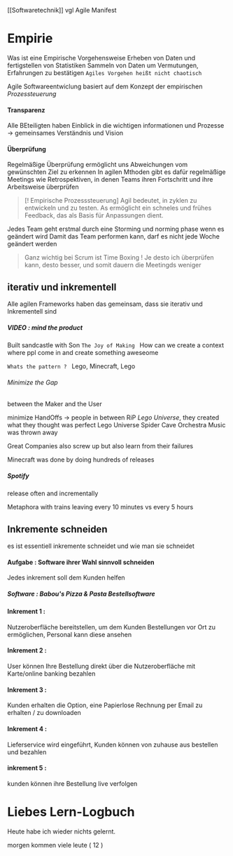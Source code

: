 [[Softwaretechnik]]
vgl Agile Manifest


# Empirie
Was ist eine Empirische Vorgehensweise 
Erheben von Daten und fertigstellen von Statistiken
Sammeln von Daten um Vermutungen, Erfahrungen zu bestätigen 
	`Agiles Vorgehen heißt nicht chaotisch`

Agile Softwareentwiclung basiert auf dem Konzept der empirischen *Prozessteuerung* 

#### Transparenz 
Alle BEteiligten haben Einblick in die wichtigen informationen und Prozesse 
-> gemeinsames Verständnis und Vision
#### Überprüfung 
Regelmäßige Überprüfung ermöglicht uns Abweichungen vom gewünschten Ziel zu erkennen
In agilen Mthoden gibt es dafür regelmäßige Meetings wie Retrospektiven, in denen Teams ihren Fortschritt und ihre Arbeitsweise überprüfen 

>[! Empirische Prozesssteuerung]
>Agil bedeutet, in zyklen zu entwickeln und zu testen. As ermöglicht ein schneles und frühes Feedback, das als Basis für Anpassungen dient.

Jedes Team geht erstmal durch eine Storming und norming phase wenn es geändert wird 
Damit das Team performen kann, darf es nicht jede Woche geändert werden 

> Ganz wichtig bei Scrum ist Time Boxing ! 
> Je desto ich überprüfen kann, desto besser, und somit dauern die Meetingds weniger 


## iterativ und inkrementell 
Alle agilen Frameworks haben das gemeinsam, dass sie iterativ und Inkrementell sind 


##### VIDEO : mind the product 
Built sandcastle with Son 
`The Joy of Making `
How can we create a context where ppl come in and create something aweseome 

`Whats the pattern ? `
Lego, Minecraft, Lego

###### Minimize the Gap 
between the Maker and the User 

minimize HandOffs -> people in between 
RiP *Lego Universe*, they created what they thought was perfect
Lego Universe Spider Cave Orchestra Music was thrown away 

Great Companies also screw up but also learn from their failures 

Minecraft was done by doing hundreds of releases 

##### Spotify
release often and incrementally 

Metaphora with trains leaving every 10 minutes vs every 5 hours 


## Inkremente schneiden
es ist essentiell inkremente schneidet und wie man sie schneidet 

#### Aufgabe : Software ihrer Wahl sinnvoll schneiden
Jedes inkrement soll dem Kunden helfen 


##### Software : Babou's Pizza & Pasta Bestellsoftware 

#### Inkrement 1 :
Nutzeroberfläche bereitstellen, um dem Kunden Bestellungen vor Ort zu ermöglichen, Personal kann diese ansehen

#### Inkrement 2 :
User können Ihre Bestellung direkt über die Nutzeroberfläche  mit Karte/online banking  bezahlen 

#### Inkrement 3 :
Kunden erhalten die Option, eine Papierlose Rechnung per Email zu erhalten / zu downloaden

#### Inkrement 4 :
Lieferservice wird eingeführt, Kunden können von zuhause aus bestellen und bezahlen

#### inkrement 5 : 
kunden können ihre Bestellung live verfolgen



# Liebes Lern-Logbuch
Heute habe ich wieder nichts gelernt.

morgen kommen viele leute ( 12 )

